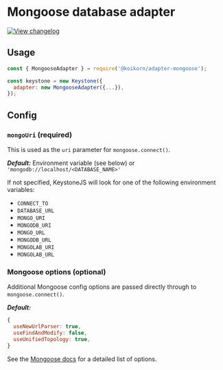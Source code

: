 <!--[meta]
section: api
subSection: database-adapters
title: Mongoose adapter
[meta]-->

# Mongoose database adapter

[![View changelog](https://img.shields.io/badge/changelogs.xyz-Explore%20Changelog-brightgreen)](https://changelogs.xyz/@koikorn/adapter-mongoose)

## Usage

```javascript
const { MongooseAdapter } = require('@koikorn/adapter-mongoose');

const keystone = new Keystone({
  adapter: new MongooseAdapter({...}),
});
```

## Config

### `mongoUri` (required)

This is used as the `uri` parameter for `mongoose.connect()`.

_**Default:**_ Environment variable (see below) or `'mongodb://localhost/<DATABASE_NAME>'`

If not specified, KeystoneJS will look for one of the following environment variables:

- `CONNECT_TO`
- `DATABASE_URL`
- `MONGO_URI`
- `MONGODB_URI`
- `MONGO_URL`
- `MONGODB_URL`
- `MONGOLAB_URI`
- `MONGOLAB_URL`

### Mongoose options (optional)

Additional Mongoose config options are passed directly through to `mongoose.connect()`.

_**Default:**_

```javascript
{
  useNewUrlParser: true,
  useFindAndModify: false,
  useUnifiedTopology: true,
}
```

See the [Mongoose docs](https://mongoosejs.com/docs/api.html#mongoose_Mongoose-connect) for a detailed list of options.
